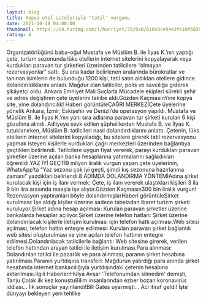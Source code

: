 ```yaml
--- 
layout: blog
title: Kopya otel siteleriyle ‘tatil’ vurgunu
date: 2021-10-18 04:00:00
thumbnail: https://i4.hurimg.com/i/hurriyet/75/0x0/616c8ce94e3fe10f6838ea20.jpg
rating: 4
---
```

Organizatörlüğünü baba-oğul Mustafa ve Müslüm B. ile İlyas K.’nın yaptığı çete, turizm sezonunda lüks otellerin internet sitelerini kopyalayarak veya kurdukları paravan tur şirketleri üzerinden tatilcilere “olmayan rezervasyonlar” sattı. Şu ana kadar belirlenen aralarında bürokratlar ve tanınan isimlerin de bulunduğu 1200 kişi, tatil satın aldıkları otellere gidince dolandırıldıklarını anladı. Mağdur olan tatilciler, polis ve savcılığa giderek şikâyetçi oldu. Ankara Emniyet Mali Suçlarla Mücadele ekipleri sürekli şehir ve adres değiştiren çete üyelerini takibe aldı.Gözden KaçmasınYine kopya site, yine dolandırıcılık! Haberi görüntüleÇAĞRI MERKEZİÇete üyelerine yönelik Ankara, İzmir, Eskişehir ve Denizli’de operasyon yapıldı. Mustafa ve Müslüm B. ile İlyas K.’nın yanı sıra adlarına paravan tur şirketi kurulan 6 kişi gözaltına alındı. Adliyeye sevk edilen şüphelilerden Mustafa B. ve İlyas K. tutuklanırken, Müslüm B. tatilcileri nasıl dolandırdıklarını anlattı. Çetenin, lüks otellerin internet sitelerini kopyaladığı, bu sitelere girerek tatil rezervasyonu yapmak isteyen kişilerle kurdukları çağrı merkezleri üzerinden bağlantıya geçtikleri belirlendi. Tatilcilere uygun fiyat vererek, parayı kurdukları paravan şirketler üzerine açılan banka hesaplarına yatırmalarını sağladıkları öğrenildi.YAZ İYİ GEÇTİ9 milyon liralık vurgun yapan çete üyelerinin, WhatsApp’ta “Yaz sezonu çok iyi geçti, şimdi kış sezonuna hazırlanma zamanı” yazdıkları belirlendi.8 ADIMDA DOLANDIRMA YÖNTEMİAdına şirket kurulacak kişi için iş ilanı vermek: Çete, iş ilanı vererek ulaştıkları kişileri 3 ila 9 bin lira arasında maaşla işe alıyor.Gözden Kaçmasın300 bin liralık vurgun! Rezervasyon yaptıranları böyle dolandırmışlarHaberi görüntüleŞirket kurulması: İşe aldığı kişiler üzerine sadece tabeladan ibaret turizm şirketi kuruluyor.Şirket adına hesap açılması: Kurulan paravan şirketler üzerine bankalarda hesaplar açılıyor.Şirket üzerine telefon hatları: Şirket üzerine dolandırılacak kişilerle iletişim kurulması için telefon hattı açılması.Web sitesi açılması, telefon hattın entegre edilmesi: Kurulan paravan şirket bağlantılı web sitesi oluşturulması ve yine açılan telefon hattının entegre edilmesi.Dolandırılacak tatilcilerle bağlantı: Web sitesine girerek, verilen telefon hattından arayan tatilci ile iletişim kurulması.Para alınması: Dolandırılan tatilci ile pazarlık ve para alınması, paranın şirket hesabına yatırılması.Paranın yurtdışına transferi: Mağdurun yatırdığı para anında şirket hesabında internet bankacılığıyla yurtdışındaki çetenin hesabına aktarılması.İlgili Haberler:Hülya Avşar 'Telefonumdan silmedim' demişti, Tanju Çolak ilk kez konuştuBilim insanlarından ezber bozan koronavirüs iddiası... İlk sonuçlar yayınlandı!Bill Gates uyarmıştı... Acı itiraf geldi! İşte dünyayı bekleyen yeni tehlike